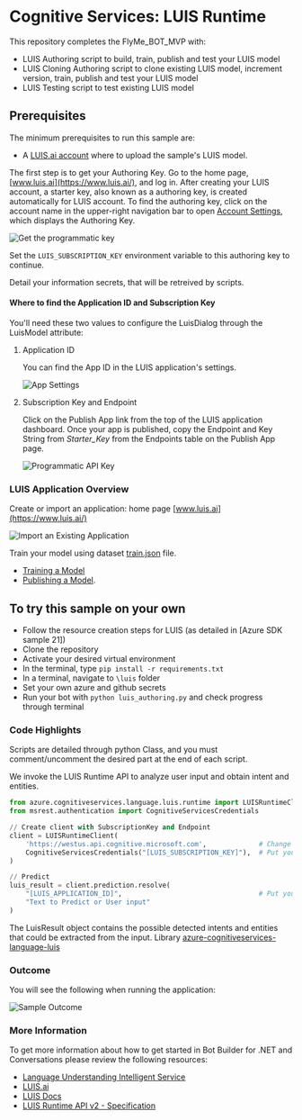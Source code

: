 # Cognitive Services: LUIS Runtime

This repository completes the FlyMe_BOT_MVP with:
- LUIS Authoring script to build, train, publish and test your LUIS model
- LUIS Cloning Authoring script to clone existing LUIS model, increment version, train, publish and test your LUIS model
- LUIS Testing script to test existing LUIS model

## Prerequisites

The minimum prerequisites to run this sample are:
* A [LUIS.ai account](https://www.luis.ai/) where to upload the sample's LUIS model.

The first step is to get your Authoring Key. Go to the home page, [www.luis.ai](https://www.luis.ai/), and log in. After creating your LUIS account, a starter key, also known as a authoring key, is created automatically for LUIS account. To find the authoring key, click on the account name in the upper-right navigation bar to open [Account Settings](https://www.luis.ai/user/settings), which displays the Authoring Key.

![Get the programmatic key](https://github.com/blanchonnicolas/IA_Project10_Openclassrooms_Chatbot/blob/73a68c0d106daea0dd8a357f0c011bf458ef5888/luis/Images/programmatic-key.png)

Set the `LUIS_SUBSCRIPTION_KEY` environment variable to this authoring key to continue.

Detail your information secrets, that will be retreived by scripts.

#### Where to find the Application ID and Subscription Key

You'll need these two values to configure the LuisDialog through the LuisModel attribute:

1. Application ID

    You can find the App ID in the LUIS application's settings.

    ![App Settings](https://github.com/blanchonnicolas/IA_Project10_Openclassrooms_Chatbot/blob/73a68c0d106daea0dd8a357f0c011bf458ef5888/luis/Images/prereqs-appid.png)

2. Subscription Key and Endpoint

    Click on the Publish App link from the top of the LUIS application dashboard. Once your app is published, copy the Endpoint and Key String from *Starter_Key* from the Endpoints table on the Publish App page.

    ![Programmatic API Key](https://github.com/blanchonnicolas/IA_Project10_Openclassrooms_Chatbot/blob/73a68c0d106daea0dd8a357f0c011bf458ef5888/luis/Images/prereqs-apikey.png)


### LUIS Application Overview

Create or import an application: home page [www.luis.ai](https://www.luis.ai/)

![Import an Existing Application](https://github.com/blanchonnicolas/IA_Project10_Openclassrooms_Chatbot/blob/73a68c0d106daea0dd8a357f0c011bf458ef5888/luis/Images/prereqs-import.png)

Train your model using dataset [train.json](https://github.com/blanchonnicolas/IA_Project10_Openclassrooms_Chatbot/blob/main/dataset/train.json) file.
- [Training a Model](https://docs.microsoft.com/en-us/azure/cognitive-services/luis/train-test) 
- [Publishing a Model](https://docs.microsoft.com/en-us/azure/cognitive-services/luis/publishapp).


## To try this sample on your own
- Follow the resource creation steps for LUIS (as detailed in [Azure SDK sample 21])
- Clone the repository
- Activate your desired virtual environment
- In the terminal, type `pip install -r requirements.txt`
- In a terminal, navigate to `\luis` folder
- Set your own azure and github secrets
- Run your bot with `python luis_authoring.py` and check progress through terminal

### Code Highlights

Scripts are detailed through python Class, and you must comment/uncomment the desired part at the end of each script.

We invoke the LUIS Runtime API to analyze user input and obtain intent and entities.

````python
from azure.cognitiveservices.language.luis.runtime import LUISRuntimeClient
from msrest.authentication import CognitiveServicesCredentials

// Create client with SubscriptionKey and Endpoint
client = LUISRuntimeClient(
    'https://westus.api.cognitive.microsoft.com',             # Change "westus" to your region if necessary
    CognitiveServicesCredentials("[LUIS_SUBSCRIPTION_KEY]"),  # Put your LUIS Subscription key
)

// Predict
luis_result = client.prediction.resolve(
    "[LUIS_APPLICATION_ID]",                                  # Put your LUIS Application ID
    "Text to Predict or User input"
)
````

The LuisResult object contains the possible detected intents and entities that could be extracted from the input.
Library [azure-cognitiveservices-language-luis](http://pypi.python.org/pypi/azure-cognitiveservices-language-luis)

### Outcome

You will see the following when running the application:

![Sample Outcome](https://github.com/blanchonnicolas/IA_Project10_Openclassrooms_Chatbot/blob/73a68c0d106daea0dd8a357f0c011bf458ef5888/luis/Images/outcome.png)

### More Information

To get more information about how to get started in Bot Builder for .NET and Conversations please review the following resources:
* [Language Understanding Intelligent Service](https://azure.microsoft.com/en-us/services/cognitive-services/language-understanding-intelligent-service/)
* [LUIS.ai](https://www.luis.ai)
* [LUIS Docs](https://docs.microsoft.com/en-us/azure/cognitive-services/luis/home)
* [LUIS Runtime API v2 - Specification](https://github.com/Azure/azure-rest-api-specs/tree/master/specification/cognitiveservices/data-plane/LUIS/Runtime)
